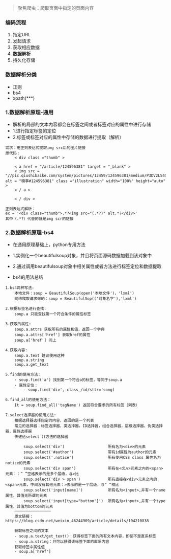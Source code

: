 > 聚焦爬虫：爬取页面中指定的页面内容

### 编码流程
1. 指定URL
2. 发起请求
3. 获取相应数据
4. **数据解析**
5. 持久化存储

### 数据解析分类
* 正则
* bs4
* xpath(***)

### 1.数据解析原理-通用
* 解析的局部的文本内容都会在标签之间或者标签对应的属性中进行存储
* 1.进行指定标签的定位
* 2.标签或标签对应的属性中存储的数据进行提取（解析）

```
需求：用正则表达式提取img src后的图片链接
原代码：
    < div class ="thumb" >

    < a href = "/article/124596381" target = "_blank" >
    < img src = "//pic.qiushibaike.com/system/pictures/12459/124596381/medium/P3DV2L54GXE14N0X.jpg" alt = "糗事#124596381" class ="illustration" width="100%" height="auto" >
    < / a >
    
    < / div >

正则表达式解析：
ex = '<div class="thumb">.*?<img src="(.*?)" alt.*?</div>'
其中（.*?）代替的就是img scr的链接
```

### 2.数据解析原理-bs4
* 在通用原理基础上，python专用方法
* 1.实例化一个beautifulsoup对象，并且将页面源码数据加载到该对象中
* 2.通过调用beautifulsoup对象中相关属性或者方法进行标签定位和数据提取

* bs4的用法总结
```
1.bs4两种写法:
    本地文件：soup = BeautifulSoup(open('本地文件')，'lxml') 
    网络爬取请求做的：soup = BeautifulSop(('对象名字'),'lxml')

2.根据标签名进行查找:
    soup.a 只能查找第一个符合条件的属性标签

3.获取的属性:
    soup.a.attrs 获取所有的属性和值，返回一个字典
    soup.a.attrs['href'] 获取href的属性
    soup.a['href'] 同上

4.获取内容:
    soup.a.text 建议使用这种
    soup.a.string
    soup.a.get_text

5.find的使用方法:
    · soup.find('a') 找到第一个符合a的标签，等同于soup.a
    · 属性定位：
        - soup.find('div', class_/id/sttr='song)

6.find_all的使用方法：
    It = soup.find_all('tagName') 返回符合要求的所有标签（列表）
    
7.select选择器的使用方法:
    根据选择器选择指定的内容，返回的是一个列表
    常见的选择器：标签选择器，类选择器，ID选择器，组合选择器，层级选择器，伪类选择器，属性选择器
    传递给select（)方法的选择器

        soup.select('div')                   所有名为<div>的元素
        soup.select('#author')               带有id属性为author的元素
        soup.select('.notice')               所有使用CSS class 属性名为notice的元素
        soup.select('div span')              所有在<div>元素之内的<span>元素：：“ ”空格表示的是多个层级，与>比
        soup.select('div > span')            所有直接在<div>元素之内的<span>元素，中间没有其他元素：>表示的是一个层级，与“ ”相比
        soup.select('input[name]')           所有名为<input>,并有一个name属性，其值无所谓的元素
        soup.select('input[type="button"]')  所有名为<input>,并有一个type属性，其值为bottom的元素
    ————————————————
    原文链接：https://blog.csdn.net/weixin_46244909/article/details/104210838

    获取标签之间的文本
    - soup.a.text/get_text()：获得标签下面的所有文本内容，即使不是直系标签
    - soup.a.string：只可以获得该标签下面的直系内容
    获取标签中属性值
    - soup.a['href']
```


